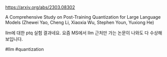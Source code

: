 https://arxiv.org/abs/2303.08302

A Comprehensive Study on Post-Training Quantization for Large Language Models (Zhewei Yao, Cheng Li, Xiaoxia Wu, Stephen Youn, Yuxiong He)

llm에 대한 ptq 실험 결과네요. 요즘 MS에서 llm 근처만 가는 논문이 나와도 다 수상해 보입니다.

#llm #quantization 